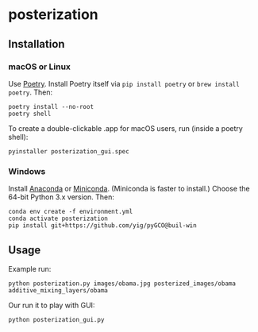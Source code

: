 # posterization

## Installation

### macOS or Linux

Use [Poetry](https://python-poetry.org/). Install Poetry itself via `pip install poetry` or `brew install poetry`. Then:

    poetry install --no-root
    poetry shell

To create a double-clickable .app for macOS users, run (inside a poetry shell):

    pyinstaller posterization_gui.spec

### Windows

Install [Anaconda](https://www.anaconda.com/products/individual) or [Miniconda](https://docs.conda.io/en/latest/miniconda.html).
(Miniconda is faster to install.) Choose the 64-bit Python 3.x version.
Then:

    conda env create -f environment.yml
    conda activate posterization
    pip install git+https://github.com/yig/pyGCO@buil-win

## Usage

Example run:

    python posterization.py images/obama.jpg posterized_images/obama additive_mixing_layers/obama
    
Our run it to play with GUI:

    python posterization_gui.py
